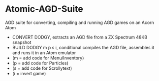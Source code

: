 # Atomic-AGD-Suite
AGD suite for converting, compiling and running AGD games on an Acorn Atom
* CONVERT DODGY, extracts an AGD file from a ZX Spectrum 48KB snapshot
* BUILD DODGY m p s i, conditional compiles the AGD file, assembles it and runs it in an Atom emulator
* (m = add code for Menu/Inventory)
* (p = add code for Particles)
* (s = add code for Scrollytext)
* (i = invert game)
